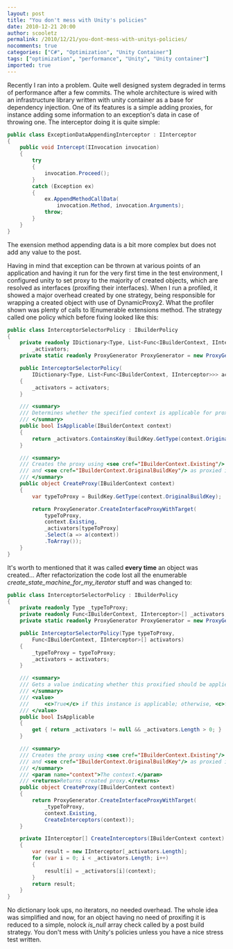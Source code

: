 ```yaml
---
layout: post
title: "You don't mess with Unity's policies"
date: 2010-12-21 20:00
author: scooletz
permalink: /2010/12/21/you-dont-mess-with-unitys-policies/
nocomments: true
categories: ["C#", "Optimization", "Unity Container"]
tags: ["optimization", "performance", "Unity", "Unity container"]
imported: true
---
```


Recently I ran into a problem. Quite well designed system degraded in terms of performance after a few commits. The whole architecture is wired with an infrastructure library written with unity container as a base for dependency injection. One of its features is a simple adding proxies, for instance adding some information to an exception's data in case of throwing one. The interceptor doing it is quite simple:
```csharp
public class ExceptionDataAppendingInterceptor : IInterceptor
{
	public void Intercept(IInvocation invocation)
	{
		try
		{
			invocation.Proceed();
		}
		catch (Exception ex)
		{
			ex.AppendMethodCallData(
			    invocation.Method, invocation.Arguments);
			throw;
		}
	}
}
```
The exension method appending data is a bit more complex but does not add any value to the post.

Having in mind that exception can be thrown at various points of an application and having it run for the very first time in the test environment, I configured unity to set proxy to the majority of created objects, which are resolved as interfaces (proxifing their interfaces).
When I run a profiled, it showed a major overhead created by one strategy, being responsible for wrapping a created object with use of DynamicProxy2. What the profiler shown was plenty of calls to IEnumerable extensions method. The strategy called one policy which before fixing looked like this:

```csharp
public class InterceptorSelectorPolicy : IBuilderPolicy
{
	private readonly IDictionary<Type, List<Func<IBuilderContext, IInterceptor>>>
		_activators;
	private static readonly ProxyGenerator ProxyGenerator = new ProxyGenerator();

	public InterceptorSelectorPolicy(
		IDictionary<Type, List<Func<IBuilderContext, IInterceptor>>> activators)
	{
		_activators = activators;
	}

	/// <summary>
	/// Determines whether the specified context is applicable for proxy generation.
	/// </summary>
	public bool IsApplicable(IBuilderContext context)
	{
		return _activators.ContainsKey(BuildKey.GetType(context.OriginalBuildKey));
	}

	/// <summary>
	/// Creates the proxy using <see cref="IBuilderContext.Existing"/> as target
	/// and <see cref="IBuilderContext.OriginalBuildKey"/> as proxied interface type.
	/// </summary>
	public object CreateProxy(IBuilderContext context)
	{
		var typeToProxy = BuildKey.GetType(context.OriginalBuildKey);

		return ProxyGenerator.CreateInterfaceProxyWithTarget(
			typeToProxy,
			context.Existing,
			_activators[typeToProxy]
			.Select(a => a(context))
			.ToArray());
	}
}
```
It's worth to mentioned that it was called **every time** an object was created... After refactorization the code lost all the enumerable _create_state_machine_for_my_iterator_ stuff and was changed to:

```csharp
public class InterceptorSelectorPolicy : IBuilderPolicy
{
	private readonly Type _typeToProxy;
	private readonly Func<IBuilderContext, IInterceptor>[] _activators;
	private static readonly ProxyGenerator ProxyGenerator = new ProxyGenerator();

	public InterceptorSelectorPolicy(Type typeToProxy,
		Func<IBuilderContext, IInterceptor>[] activators)
	{
		_typeToProxy = typeToProxy;
		_activators = activators;
	}

	/// <summary>
	/// Gets a value indicating whether this proxified should be applied.
	/// </summary>
	/// <value>
	///     <c>True</c> if this instance is applicable; otherwise, <c>false</c>.
	/// </value>
	public bool IsApplicable
	{
		get { return _activators != null && _activators.Length > 0; }
	}

	/// <summary>
	/// Creates the proxy using <see cref="IBuilderContext.Existing"/> as target
	/// and <see cref="IBuilderContext.OriginalBuildKey"/> as proxied interface type.
	/// </summary>
	/// <param name="context">The context.</param>
	/// <returns>Returns created proxy.</returns>
	public object CreateProxy(IBuilderContext context)
	{
		return ProxyGenerator.CreateInterfaceProxyWithTarget(
			_typeToProxy,
			context.Existing,
			CreateInterceptors(context));
	}

	private IInterceptor[] CreateInterceptors(IBuilderContext context)
	{
		var result = new IInterceptor[_activators.Length];
		for (var i = 0; i < _activators.Length; i++)
		{
			result[i] = _activators[i](context);
		}
		return result;
	}
}
```
No dictionary look ups, no iterators, no needed overhead. The whole idea was simplified and now, for an object having no need of proxifing it is reduced to a simple, nolock _is_null_ array check called by a post build strategy. You don't mess with Unity's policies unless you have a nice stress test written.

